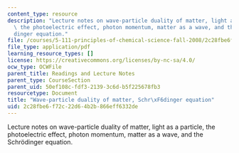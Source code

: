 ```yaml
---
content_type: resource
description: "Lecture notes on wave-particle duality of matter, light as a particle,\
  \ the photoelectric effect, photon momentum, matter as a wave, and the Schr\xF6\
  dinger equation."
file: /courses/5-111-principles-of-chemical-science-fall-2008/2c28fbe6f72c22d64b2b866eff6332de_lecnotes04.pdf
file_type: application/pdf
learning_resource_types: []
license: https://creativecommons.org/licenses/by-nc-sa/4.0/
ocw_type: OCWFile
parent_title: Readings and Lecture Notes
parent_type: CourseSection
parent_uid: 50ef108c-fdf3-2139-3c6d-b5f225678fb3
resourcetype: Document
title: "Wave-particle duality of matter, Schr\xF6dinger equation"
uid: 2c28fbe6-f72c-22d6-4b2b-866eff6332de
---
```

Lecture notes on wave-particle duality of matter, light as a particle, the photoelectric effect, photon momentum, matter as a wave, and the Schrödinger equation.
